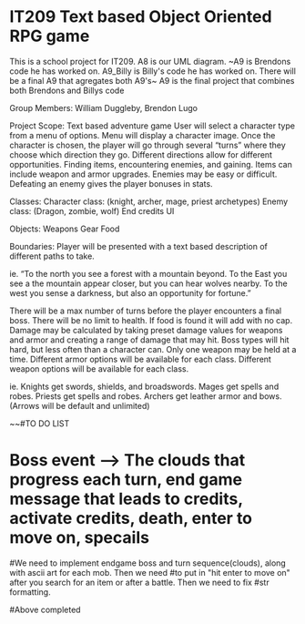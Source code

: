 # IT209 Text based Object Oriented RPG game
This is a school project for IT209. A8 is our UML diagram. ~A9 is Brendons code he has worked on. A9_Billy is Billy's code he has worked on. There will be a final A9 that agregates both A9's~ A9 is the final project that combines both Brendons and Billys code

Group Members: William Duggleby, Brendon Lugo

Project Scope: Text based adventure game
User will select a character type from a menu of options. Menu will display a character image.
Once the character is chosen, the player will go through several “turns” where they choose which direction they go.
Different directions allow for different opportunities. Finding items, encountering enemies, and gaining.
Items can include weapon and armor upgrades.
Enemies may be easy or difficult. Defeating an enemy gives the player bonuses in stats.

Classes: Character class: (knight, archer, mage, priest archetypes)
	       Enemy class: (Dragon, zombie, wolf)
         End credits
	       UI
	   
Objects: 	Weapons
	       Gear
	       Food

Boundaries:
Player will be presented with a text based description of different paths to take.

ie. “To the north you see a forest with a mountain beyond. To the East you see a the mountain appear closer, but you can hear wolves nearby. To the west you sense a darkness, but also an opportunity for fortune.”

There will be a max number of turns before the player encounters a final boss.
There will be no limit to health. If food is found it will add with no cap.
Damage may be calculated by taking preset damage values for weapons and armor and creating a range of damage that may hit. Boss types will hit hard, but less often than a character can.
Only one weapon may be held at a time.
Different armor options will be available for each class.
Different weapon options will be available for each class.

ie. Knights get swords, shields, and broadswords. Mages get spells and robes. Priests get spells and robes. Archers get leather armor and bows. (Arrows will be default and unlimited)



~~#TO DO LIST
# Boss event --> The clouds that progress each turn, end game message that leads to credits, activate credits, death, enter to move on, specails 
#We need to implement endgame boss and turn sequence(clouds), along with ascii art for each mob. Then we need
#to put in "hit enter to move on" after you search for an item or after a battle. Then we need to fix
#str formatting.

#Above completed 


